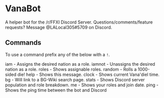 # VanaBot

A helper bot for the /r/FFXI Discord Server. Questions/comments/feature requests? Message @LALocal305#5709 on Discord.

## Commands

To use a command prefix any of the below with a `!`.

iam - Assigns the desired nation as a role.
iamnot - Unassigns the desired nation as a role.
roles - Shows assignable roles.
random - Rolls a 1000-sided die!
help - Shows this message.
clock - Shows current Vana'diel time.
bg - Will link to a BG-Wiki search page.
stats - Shows Discord server population and role breakdown.
me - Shows your roles and join date.
ping - Shows the ping time between the bot and Discord

